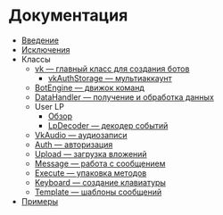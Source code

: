 # Документация
* [Введение](introduction.md)
* [Исключения](modules/exceptions.md)
* Классы
	* [vk — главный класс для создания ботов](modules/vk.md)
		* [vkAuthStorage — мультиаккаунт](helpers/authstorage.md)
	* [BotEngine — движок команд](modules/botengine.md)
	* [DataHandler — получение и обработка данных](modules/datahandler.md)
	* User LP
		* [Обзор](userlp/)
		* [LpDecoder — декодер событий](userlp/decoder.md)
	* [VkAudio — аудиозаписи](modules/audio.md)
	* [Auth — авторизация](auth/README.md)
	* [Upload — загрузка вложений](upload/README.md)
	* [Message — работа с сообщением](helpers/message.md)
	* [Execute — упаковка методов](helpers/execute.md)
	* [Keyboard — создание клавиатуры](helpers/keyboard.md)
	* [Template — шаблоны сообщений](helpers/template.md)
* [Примеры](examples/)